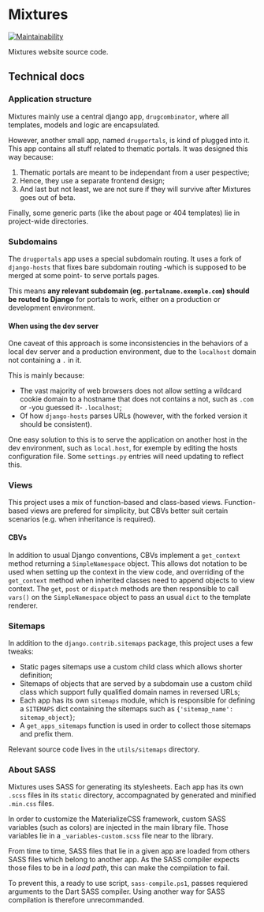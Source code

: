 # Mixtures

[![Maintainability](https://api.codeclimate.com/v1/badges/77793bc01946a6e772b9/maintainability)](https://codeclimate.com/github/x-yzt/mixtures/maintainability)

Mixtures website source code.

## Technical docs

### Application structure

Mixtures mainly use a central django app, `drugcombinator`, where all
templates, models and logic are encapsulated.

However, another small app, named `drugportals`, is kind of plugged into
it. This app contains all stuff related to thematic portals. It was
designed this way because:

1. Thematic portals are meant to be independant from a user pespective;
2. Hence, they use a separate frontend design;
3. And last but not least, we are not sure if they will survive
   after Mixtures goes out of beta.

Finally, some generic parts (like the about page or 404 templates) lie
in project-wide directories.

### Subdomains

The `drugportals` app uses a special subdomain routing. It uses a fork
of `django-hosts` that fixes bare subdomain routing -which is supposed
to be merged at some point- to serve portals pages.

This means **any relevant subdomain (eg. `portalname.exemple.com`)
should be routed to Django** for portals to work, either on a production
or development environment.

#### When using the dev server

One caveat of this approach is some inconsistencies in the behaviors of
a local dev server and a production environment, due to the `localhost`
domain not containing a `.` in it.

This is mainly because:

- The vast majority of web browsers does not allow setting a wildcard
  cookie domain to a hostname that does not contains a not, such as
  `.com` or -you guessed it- `.localhost`;
- Of how `django-hosts` parses URLs (however, with the forked version it
  should be consistent).

One easy solution to this is to serve the application on another host in
the dev environment, such as `local.host`, for exemple by editing the
hosts configuration file. Some `settings.py` entries will need updating
to reflect this.

### Views

This project uses a mix of function-based and class-based views.
Function-based views are prefered for simplicity, but CBVs better suit
certain scenarios (e.g. when inheritance is required).

#### CBVs

In addition to usual Django conventions, CBVs implement a `get_context`
method returning a `SimpleNamespace` object. This allows dot notation
to be used when setting up the context in the view code, and overriding
of the `get_context` method when inherited classes need to append
objects to view context. The `get`, `post` or `dispatch` methods are
then responsible to call `vars()` on the `SimpleNamespace` object to
pass an usual `dict` to the template renderer.

### Sitemaps

In addition to the `django.contrib.sitemaps` package, this project uses
a few tweaks:

- Static pages sitemaps use a custom child class which allows shorter
  definition;
- Sitemaps of objects that are served by a subdomain use a custom child
  class which support fully qualified domain names in reversed URLs;
- Each app has its own `sitemaps` module, which is responsible for
  defining a `SITEMAPS` dict containing the sitemaps such as
  `{'sitemap_name': sitemap_object}`;
- A `get_apps_sitemaps` function is used in order to collect those
  sitemaps and prefix them.

Relevant source code lives in the `utils/sitemaps` directory.

### About SASS

Mixtures uses SASS for generating its stylesheets. Each app has its own
`.scss` files in its `static` directory, accompagnated by generated and
minified `.min.css` files.

In order to customize the MaterializeCSS framework, custom SASS
variables (such as colors) are injected in the main library file. Those
variables lie in a `_variables-custom.scss` file near to the library.

From time to time, SASS files that lie in a given app are loaded from
others SASS files which belong to another app. As the SASS compiler
expects those files to be in a *load path*, this can make the
compilation to fail.

To prevent this, a ready to use script, `sass-compile.ps1`, passes
requiered arguments to the Dart SASS compiler. Using another way for
SASS compilation is therefore unrecommanded.
